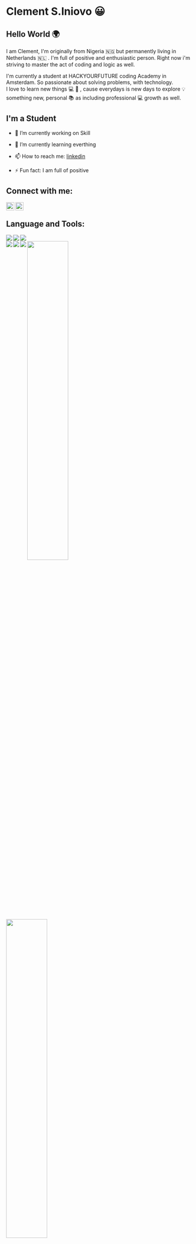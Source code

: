 # Clement S.Iniovo 😀

## Hello World 🌍

<!--
**tonyclem/tonyclem** is a ✨ _special_ ✨ repository because its `README.md` (this file) appears on your GitHub profile.
-->

I am Clement, I'm originally from Nigeria 🇳🇬 but permanently living in Netherlands 🇳🇱 . I'm full of positive and enthusiastic person. Right now i'm striving to master the act of coding and logic as well. <br>

I'm currently a student at HACKYOURFUTURE coding Academy in Amsterdam. So passionate about solving problems, with technology. <br>
I love to learn new things 💻 🚀 , cause everydays is new days to explore 💡 something new, personal 📚 as including professional 💻 growth as well.

## I'm a Student

- 🔭 I’m currently working on Skill

- 🌱 I’m currently learning everthing

- 📫 How to reach me: [linkedin](www.linkedin.com/in/clementiniovo01)

- ⚡ Fun fact: I am full of positive

## Connect with me:

[<img align="left" alt="twitter" width="22px" src="https://cdn.jsdelivr.net/npm/simple-icons@v3/icons/twitter.svg">][twitter]

[<img align="left" alt="linkedin" width="22px" src="https://cdn.jsdelivr.net/npm/simple-icons@v3/icons/linkedin.svg">][linkedin]

<br />

## Language and Tools:

<img align="left" src="https://img.shields.io/badge/html5-%23E34F26.svg?style=for-the-badge&logo=html5&logoColor=white">

 <img align="left" src="https://img.shields.io/badge/css3-%231572B6.svg?style=for-the-badge&logo=css3&logoColor=white">

<img align="left" src="https://img.shields.io/badge/javascript-%23323330.svg?style=for-the-badge&logo=javascript&logoColor=%23F7DF1E">

<br />

<img align="left" src="https://img.shields.io/badge/CodePen-white?style=for-the-badge&logo=codepen&logoColor=black">

<img align="left" src="https://img.shields.io/badge/Visual%20Studio%20Code-0078d7.svg?style=for-the-badge&logo=visual-studio-code&logoColor=white">

<img align="left" src="https://img.shields.io/badge/VIM-%2311AB00.svg?style=for-the-badge&logo=vim&logoColor=white">
<img align='left' width="47%"  src='https://github-readme-stats.vercel.app/api?username=tonyclem&show_icons=true&theme=chartreuse-dark'/>
<img align='left' width="47%" src='https://github-readme-stats.vercel.app/api/top-langs/?username=tonyclem&layout=compact' />

<br />
<br />

[twitter]: https://twitter.com/clement_S_Inv
[linkedin]: https://linkedin.com/in/clementiniovo01
